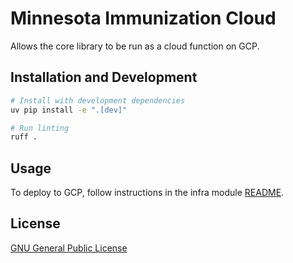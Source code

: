 # Minnesota Immunization Cloud

Allows the core library to be run as a cloud function on GCP.

## Installation and Development

```bash
# Install with development dependencies
uv pip install -e ".[dev]"

# Run linting
ruff .
```

## Usage

To deploy to GCP, follow instructions in the infra module [README](../minnesota-immunization-infra/README.md).

## License

[GNU General Public License](../LICENSE)
